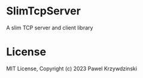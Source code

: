 # SlimTcpServer

A slim TCP server and client library

# License 

MIT License, Copyright (c) 2023 Pawel Krzywdzinski
